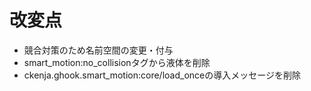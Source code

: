 # 改変点

- 競合対策のため名前空間の変更・付与
- smart_motion:no_collisionタグから液体を削除
- ckenja.ghook.smart_motion:core/load_onceの導入メッセージを削除